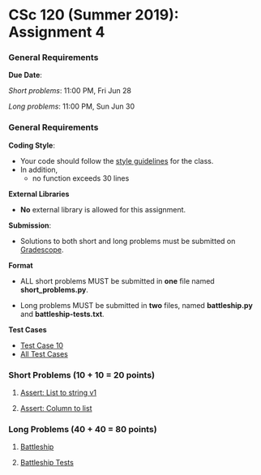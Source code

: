 # CSc 120 (Summer 2019): Assignment 4

### General Requirements

**Due Date**:

*Short problems*: 11:00 PM, Fri Jun 28

*Long problems*: 11:00 PM, Sun Jun 30

### General Requirements
**Coding Style**:

* Your code should follow the [style guidelines](../coding-style.md) for the class.
* In addition,
	* no function exceeds 30 lines

**External Libraries**

* **No** external library is allowed for this assignment.

**Submission**:

* Solutions to both short and long problems must be submitted on [Gradescope](https://www.gradescope.com).

**Format**

* ALL short problems MUST be submitted in **one** file named **short_problems.py**.

* Long problems MUST be submitted in **two** files, named **battleship.py** and **battleship-tests.txt**.

**Test Cases**
* [Test Case 10](testcases)
* [All Test Cases](testcases/testcases.zip)

### Short Problems (10 + 10 = 20 points)

1. [Assert: List to string v1](https://www2.cs.arizona.edu/people/philoliang/cs120/week4/small-01.html)

2. [Assert: Column to list](https://www2.cs.arizona.edu/people/philoliang/cs120/week4/small-02.html)


### Long Problems (40 + 40 = 80 points)
1. [Battleship](https://www2.cs.arizona.edu/people/philoliang/cs120/week4/battleship.html)

2. [Battleship Tests](https://www2.cs.arizona.edu/people/philoliang/cs120/week4/blackboxtests.html)
